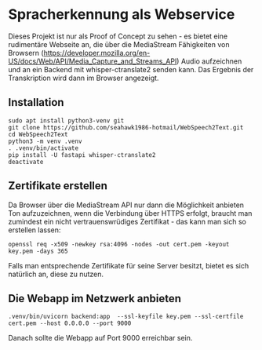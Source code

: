 # Spracherkennung als Webservice
Dieses Projekt ist nur als Proof of Concept zu sehen - es bietet eine rudimentäre Webseite an, die über die MediaStream Fähigkeiten von Browsern (https://developer.mozilla.org/en-US/docs/Web/API/Media_Capture_and_Streams_API) Audio aufzeichnen und an ein Backend mit whisper-ctranslate2 senden kann. Das Ergebnis der Transkription wird dann im Browser angezeigt.

## Installation

````shell
sudo apt install python3-venv git
git clone https://github.com/seahawk1986-hotmail/WebSpeech2Text.git
cd WebSpeech2Text
python3 -m venv .venv
. .venv/bin/activate
pip install -U fastapi whisper-ctranslate2
deactivate
````

## Zertifikate erstellen
Da Browser über die MediaStream API nur dann die Möglichkeit anbieten Ton aufzuzeichnen, wenn die Verbindung über HTTPS erfolgt, braucht man zumindest ein nicht vertrauenswrüdiges Zertifikat - das kann man sich so erstellen lassen:
````shell
openssl req -x509 -newkey rsa:4096 -nodes -out cert.pem -keyout key.pem -days 365
````
Falls man entsprechende Zertifikate für seine Server besitzt, bietet es sich natürlich an, diese zu nutzen.

## Die Webapp im Netzwerk anbieten
````shell
.venv/bin/uvicorn backend:app  --ssl-keyfile key.pem --ssl-certfile cert.pem --host 0.0.0.0 --port 9000
````
Danach sollte die Webapp auf Port 9000 erreichbar sein.

